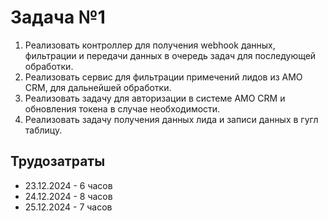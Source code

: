 # Задача №1
1. Реализовать контроллер для получения webhook данных, фильтрации и передачи данных в очередь задач для последующей обработки.
2. Реализовать сервис для фильтрации примечений лидов из AMO CRM, для дальнейшей обработки.
3. Реализовать задачу для авторизации в системе AMO CRM и обновления токена в случае необходимости.
4. Реализовать задачу получения данных лида и записи данных в гугл таблицу.

## Трудозатраты
- 23.12.2024 - 6 часов
- 24.12.2024 - 8 часов
- 25.12.2024 - 7 часов
